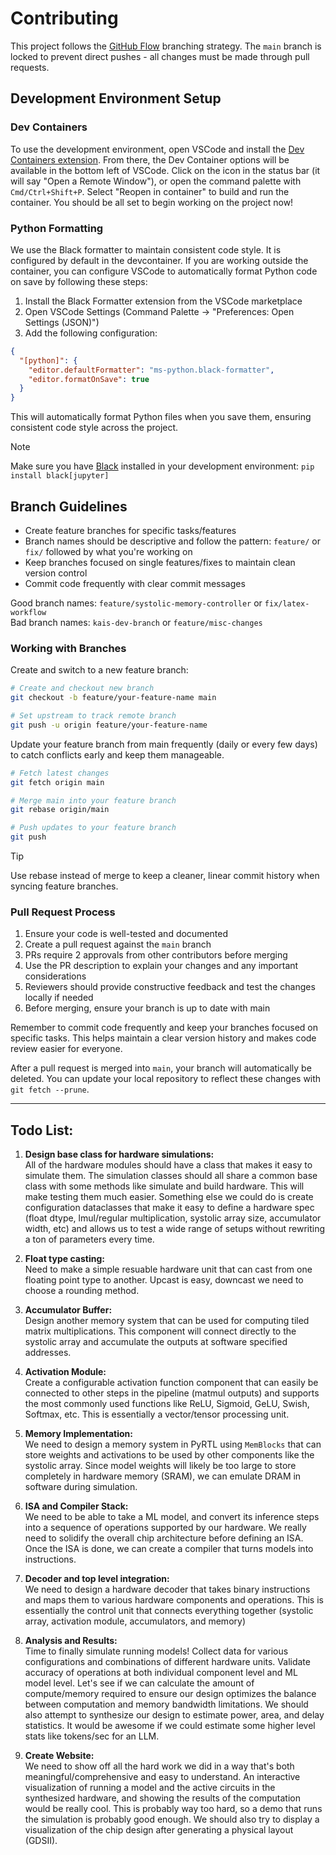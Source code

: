 # Contributing

This project follows the [GitHub Flow](https://docs.github.com/en/get-started/quickstart/github-flow) branching strategy. The `main` branch is locked to prevent direct pushes - all changes must be made through pull requests.

## Development Environment Setup

### Dev Containers

To use the development environment, open VSCode and install the [Dev Containers extension](https://marketplace.visualstudio.com/items?itemName=ms-vscode-remote.remote-containers). From there, the Dev Container options will be available in the bottom left of VSCode. Click on the icon in the status bar (it will say "Open a Remote Window"), or open the command palette with `Cmd/Ctrl+Shift+P`. Select "Reopen in container" to build and run the container. You should be all set to begin working on the project now!

### Python Formatting

We use the Black formatter to maintain consistent code style. It is configured by default in the devcontainer. If you are working outside the container, you can configure VSCode to automatically format Python code on save by following these steps:

1. Install the Black Formatter extension from the VSCode marketplace
2. Open VSCode Settings (Command Palette → "Preferences: Open Settings (JSON)")
3. Add the following configuration:

```json
{
  "[python]": {
    "editor.defaultFormatter": "ms-python.black-formatter",
    "editor.formatOnSave": true
  }
}
```

This will automatically format Python files when you save them, ensuring consistent code style across the project.

>[!NOTE]
> Make sure you have [Black](https://github.com/psf/black) installed in your development environment: `pip install black[jupyter]`

## Branch Guidelines

- Create feature branches for specific tasks/features
- Branch names should be descriptive and follow the pattern: `feature/` or `fix/` followed by what you're working on
- Keep branches focused on single features/fixes to maintain clean version control
- Commit code frequently with clear commit messages

Good branch names: `feature/systolic-memory-controller` or `fix/latex-workflow`  
Bad branch names: `kais-dev-branch` or `feature/misc-changes`

### Working with Branches

Create and switch to a new feature branch:

```bash
# Create and checkout new branch
git checkout -b feature/your-feature-name main

# Set upstream to track remote branch
git push -u origin feature/your-feature-name
```

Update your feature branch from main frequently (daily or every few days) to catch conflicts early and keep them manageable.

```bash
# Fetch latest changes
git fetch origin main

# Merge main into your feature branch
git rebase origin/main

# Push updates to your feature branch
git push
```
>[!TIP]
> Use rebase instead of merge to keep a cleaner, linear commit history when syncing feature branches.

### Pull Request Process

1. Ensure your code is well-tested and documented
2. Create a pull request against the `main` branch
3. PRs require 2 approvals from other contributors before merging
4. Use the PR description to explain your changes and any important considerations
5. Reviewers should provide constructive feedback and test the changes locally if needed
6. Before merging, ensure your branch is up to date with main

Remember to commit code frequently and keep your branches focused on specific tasks. This helps maintain a clear version history and makes code review easier for everyone.

After a pull request is merged into `main`, your branch will automatically be deleted. You can update your local repository to reflect these changes with `git fetch --prune`.

---

## Todo List:
1. **Design base class for hardware simulations:**  
  All of the hardware modules should have a class that makes it easy to simulate them. The simulation classes should all share a common base class with some methods like simulate and build hardware. This will make testing them much easier. Something else we could do is create configuration dataclasses that make it easy to define a hardware spec (float dtype, lmul/regular multiplication, systolic array size, accumulator width, etc) and allows us to test a wide range of setups without rewriting a ton of parameters every time.

2. **Float type casting:**  
  Need to make a simple resuable hardware unit that can cast from one floating point type to another. Upcast is easy, downcast we need to choose a rounding method.

3. **Accumulator Buffer:**  
  Design another memory system that can be used for computing tiled matrix multiplications. This component will connect directly to the systolic array and accumulate the outputs at software specified addresses.

4. **Activation Module:**  
  Create a configurable activation function component that can easily be connected to other steps in the pipeline (matmul outputs) and supports the most commonly used functions like ReLU, Sigmoid, GeLU, Swish, Softmax, etc. This is essentially a vector/tensor processing unit.

5. **Memory Implementation:**  
  We need to design a memory system in PyRTL using `MemBlocks` that can store weights and activations to be used by other components like the systolic array. Since model weights will likely be too large to store completely in hardware memory (SRAM), we can emulate DRAM in software during simulation.

6. **ISA and Compiler Stack:**  
  We need to be able to take a ML model, and convert its inference steps into a sequence of operations supported by our hardware. We really need to solidify the overall chip architecture before defining an ISA. Once the ISA is done, we can create a compiler that turns models into instructions.

7. **Decoder and top level integration:**  
  We need to design a hardware decoder that takes binary instructions and maps them to various hardware components and operations. This is essentially the control unit that connects everything together (systolic array, activation module, accumulators, and memory)

8. **Analysis and Results:**  
  Time to finally simulate running models! Collect data for various configurations and combinations of different hardware units. Validate accuracy of operations at both individual component level and ML model level. Let's see if we can calculate the amount of compute/memory required to ensure our design optimizes the balance between computation and memory bandwidth limitations. We should also attempt to synthesize our design to estimate power, area, and delay statistics. It would be awesome if we could estimate some higher level stats like tokens/sec for an LLM.

9. **Create Website:**  
  We need to show off all the hard work we did in a way that's both meaningful/comprehensive and easy to understand. An interactive visualization of running a model and the active circuits in the synthesized hardware, and showing the results of the computation would be really cool. This is probably way too hard, so a demo that runs the simulation is probably good enough. We should also try to display a visualization of the chip design after generating a physical layout (GDSII).
